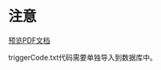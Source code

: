 # 注意

[预览PDF文档](https://wlhsdxn.github.io/pdfView/web/viewer.html?file=../../pdf/JSP%20Big%20Assignment/README.pdf)

triggerCode.txt代码需要单独导入到数据库中。

